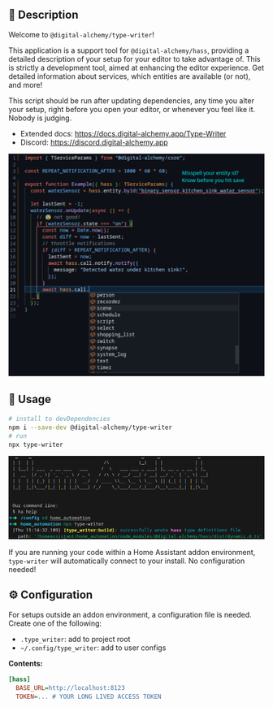 ## 📝 Description

Welcome to `@digital-alchemy/type-writer`!

This application is a support tool for `@digital-alchemy/hass`, providing a detailed description of your setup for your editor to take advantage of. This is strictly a development tool, aimed at enhancing the editor experience.
Get detailed information about services, which entities are available (or not), and more!

This script should be run after updating dependencies, any time you alter your setup, right before you open your editor, or whenever you feel like it. Nobody is judging.

- Extended docs: https://docs.digital-alchemy.app/Type-Writer
- Discord: https://discord.digital-alchemy.app

![editor](./docs/editor.png)
## 🚀 Usage
```bash
# install to devDependencies
npm i --save-dev @digital-alchemy/type-writer
# run
npx type-writer
```
![command](./docs/command.png)

If you are running your code within a Home Assistant addon environment, `type-writer` will automatically connect to your install. No configuration needed!

## ⚙️ Configuration

For setups outside an addon environment, a configuration file is needed. Create one of the following:
- `.type_writer`: add to project root
- `~/.config/type_writer`: add to user configs

**Contents:**
```ini
[hass]
  BASE_URL=http://localhost:8123
  TOKEN=... # YOUR LONG LIVED ACCESS TOKEN
```
